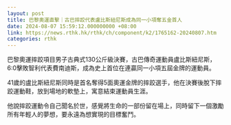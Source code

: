 ```yaml
---
layout: post
title: 巴黎奧運直擊｜古巴摔跤代表盧比斯紐尼斯成為同一小項奪五金首人
date: 2024-08-07 15:59:12.000000000 +08:00
link: https://news.rthk.hk/rthk/ch/component/k2/1765162-20240807.htm
categories: rthk
---
```


巴黎奧運摔跤項目男子古典式130公斤級決賽，古巴傳奇運動員盧比斯紐尼斯，6:0擊敗智利代表費南迪斯，成為史上首位在連贏同一小項五屆金牌的運動員。

41歲的盧比斯紐尼斯同時是首名奪得5面奧運金牌的摔跤選手，他在決賽後脫下摔跤運動鞋，放到場地的軟墊上，寓意結束運動員生涯。

他說摔跤運動令自己聞名於世，感覺將生命的一部份留在場上，同時留下一個激勵所有年輕人的夢想，要永遠為想實現的目標奮鬥。
